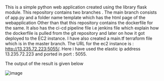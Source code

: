 This is a simple python web application created using the library flask module. This repository contains two branches . The main branch consists of app.py and a folder name template which has the html page of the webapplication
Other than that this repository contains the dockerfile for the same. It also has the ci-cd pipeline file i.e jenkins file which explain how the dockerfile is pulled from the git repository and later on how it got 
deployed to the EC2 instance. I have also created a main.tf terraform file which is in the master branch. The URL for the ec2 instance is : http://13.235.72.223:5055/. Here i have used the elastic ip address 13.235.72.223 and ported in port : 5055.

The output of the result is given below 

![image](https://github.com/user-attachments/assets/ea61c363-cde7-4cf1-ade8-59582e46bc85)
